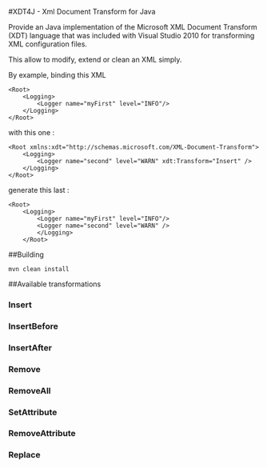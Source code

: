 #XDT4J - Xml Document Transform for Java

Provide an Java implementation of the Microsoft XML Document Transform (XDT) language that was included with Visual Studio 2010 for transforming XML configuration files.

This allow to modify, extend or clean an XML simply.

By example, binding this XML

	<Root>
		<Logging>
			<Logger name="myFirst" level="INFO"/>
		</Logging>
	</Root>
	
with this one :
	
	<Root xmlns:xdt="http://schemas.microsoft.com/XML-Document-Transform">
		<Logging>
			<Logger name="second" level="WARN" xdt:Transform="Insert" />
		</Logging>
	</Root>

generate this last :

	<Root>
		<Logging>
			<Logger name="myFirst" level="INFO"/>
			<Logger name="second" level="WARN" />
			</Logging>
		</Root>


##Building

    mvn clean install


##Available transformations

### Insert

### InsertBefore

### InsertAfter

### Remove

### RemoveAll

### SetAttribute

### RemoveAttribute

### Replace





